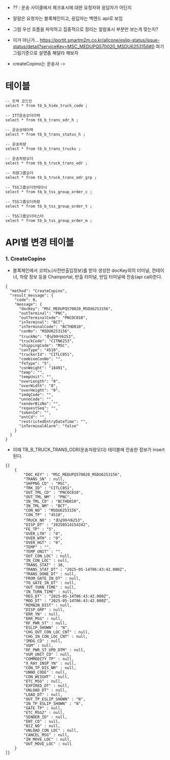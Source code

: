 - ?? : 운송 사이클에서 체크표시에 대한 요청자와 응답자가 어딘지
- 알람은 요청자는 블록체인이고, 응답자는 백엔드 api로 보임
- 그럼 우선 흐름을 파악하고 집중적으로 정리는 알람표시 부분만 보는게 맞는지? 
- 이거 아닌가... https://portit.smartm2m.co.kr/allcone/eslip-status/issue-status/detail?serviceKey=MSC_MEDUPQ570020_MSDU6253156#0 여기 그림기준으로 설명좀 해달라 해보자

- createCopino는 운송사 -> 
# 테이블

```
-- 트럭 코드인
select * from tb_b_hide_truck_code ;

-- ITT운송오더이력
select * from tb_b_trans_odr_h ;

-- 운송상태이력
select * from tb_b_trans_status_h ;

-- 운송차량
select * from tb_b_trans_trucks ;

-- 운송차량오더
select * from tb_b_truck_trans_odr ;

-- 차량그룹오더
select * from tb_b_truck_trans_odr_grp ;

-- TSS그룹오더컨테이너
select * from tb_b_tss_group_order_c ;

-- TSS그룹오더차량
select * from tb_b_tss_group_order_t ;

-- TSS그룹오더마스터
select * from tb_b_tss_group_order_m ;
```

# API별 변경 테이블
### 1. CreateCopino
- 블록체인에서 코피노(사전반출입정보)를 받아 생성한 docKey외의 터미널, 컨테이너, 차량 정보 등을 Chainportal, 반출 터미널, 반입 터미널에 전송(api call)한다.
```
{
  "method": "CreateCopino",
  "result_message": {
    "code": 0,
    "message": {
      "docKey": "MSC_MEDUPQ570020_MSDU6253156",
      "outTerminal": "PNC",
      "outTerminalCode": "PNCOC010",
      "inTerminal": "BCT",
      "inTerminalCode": "BCTHD010",
      "conNo": "MSDU6253156",
      "truckNo": "충남99사6253",
      "truckCode": "CITN6253",
      "shippingCode": "MSC",
      "conType": "4510",
      "truckerId": "CITLC051",
      "combineConNo": "",
      "feType": "5",
      "conWeight": "18491",
      "temp": "",
      "tempUnit": "",
      "overLength": "0",
      "overWidth": "0",
      "overHeight": "0",
      "imdgCode": "",
      "unnoCode": "",
      "senderBizNo": "",
      "requestSeq": "",
      "tokenId": "",
      "entCd": "",
      "restrictedEntryDateTime": "",
      "inTerminalAlarm": "false"
    }
  }
}
```
- 이때 TB_B_TRUCK_TRANS_ODR(운송차량오더) 테이블에 전송한 정보가 insert된다.
```
{[
	{
		"DOC_KEY" : "MSC_MEDUPQ570020_MSDU6253156",
		"TRANS_SN" : null,
		"SHPPNG_CD" : "MSC",
		"TRK_ID" : "CITLC051",
		"OUT_TML_CD" : "PNCOC010",
		"OUT_TML_NM" : "PNC",
		"IN_TML_CD" : "BCTHD010",
		"IN_TML_NM" : "BCT",
		"CON_NO" : "MSDU6253156",
		"CON_TP" : "4510",
		"TRUCK_NO" : "충남99사6253",
		"DISP_DT" : "20250514154342",
		"FE_TP" : "5",
		"OVER_LTH" : "0",
		"OVER_WTH" : "0",
		"OVER_HGT" : "0",
		"TEMP" : "",
		"TEMP_UNIT" : "",
		"OUT_CON_LOC" : null,
		"IN_CON_LOC" : null,
		"TRANS_STAT" : 10,
		"TRANS_STAT_DT" : "2025-05-14T06:43:42.000Z",
		"TRANS_DONE_DT" : null,
		"FROM_GATE_IN_DT" : null,
		"TO_GATE_IN_DT" : null,
		"OUT_TURN_TIME" : null,
		"IN_TURN_TIME" : null,
		"REG_DT" : "2025-05-14T06:43:42.000Z",
		"MOD_DT" : "2025-05-14T06:43:42.000Z",
		"REMAIN_DIST" : null,
		"DISP_GRP" : null,
		"ERR_YN" : null,
		"ERR_MSG" : null,
		"RF_PWR_ST" : null,
		"ESLIP_SHOWN" : "N",
		"CHG_OUT_CON_LOC_CNT" : null,
		"CHG_IN_CON_LOC_CNT" : null,
		"IMDG_CD" : null,
		"VGM" : null,
		"RF_PWR_ST_UPD_DTM" : null,
		"VGM_UNIT_CD" : null,
		"COMMODITY_TP" : null,
		"X_RAY_INSP_YN" : null,
		"CON_TP_DIS_NM" : null,
		"UNNO_CODE" : null,
		"CON_WEIGHT" : null,
		"ETC_MSG" : null,
		"EXPIRED_DT" : null,
		"UNLOAD_DT" : null,
		"LOAD_DT" : null,
		"OUT_TP_ESLIP_SHOWN" : "N",
		"IN_TP_ESLIP_SHOWN" : "N",
		"GATE_TP" : null,
		"ETC_MSG2" : null,
		"SENDER_ID" : null,
		"ENT_CD" : null,
		"BIZ_NO" : null,
		"UNLOAD_CON_LOC" : null,
		"CANCEL_MSG" : null,
		"IN_MOVE_LOC" : null,
		"OUT_MOVE_LOC" : null
	}
]}

```
